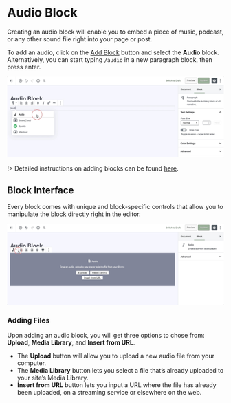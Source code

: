 # Audio Block

Creating an audio block will enable you to embed a piece of music, podcast, or any other sound file right into your page or post.

To add an audio, click on the [Add Block](adding-block) button and select the **Audio** block. Alternatively, you can start typing `/audio` in a new paragraph block, then press enter.

![Use the slash command /audio to add a audio block](img/add-audio-block.jpg)

!> Detailed instructions on adding blocks can be found [here](adding-block).

## Block Interface

Every block comes with unique and block-specific controls that allow you to manipulate the block directly right in the editor. 

![The audio block has alignment and width toolbar icons](img/audio-block-toolbar.jpg)

### Adding Files

Upon adding an audio block, you will get three options to chose from: **Upload**, **Media Library**, and **Insert from URL**.

* The **Upload** button will allow you to upload a new audio file from your computer. 
* The **Media Library** button lets you select a file that’s already uploaded to your site’s Media Library. 
* **Insert from URL** button lets you input a URL where the file has already been uploaded, on a streaming service or elsewhere on the web.
